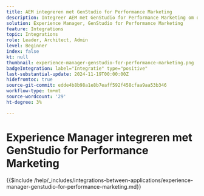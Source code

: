 ```yaml
---
title: AEM integreren met GenStudio for Performance Marketing
description: Integreer AEM met GenStudio for Performance Marketing om de toeleveringsketen voor inhoud te versnellen.
solution: Experience Manager, GenStudio for Performance Marketing
feature: Integrations
topic: Integrations
role: Leader, Architect, Admin
level: Beginner
index: false
kt: null
thumbnail: experience-manager-genstudio-for-performance-marketing.png
badgeIntegration: label="Integratie" type="positive"
last-substantial-update: 2024-11-19T00:00:00Z
hidefromtoc: true
source-git-commit: edde4b8b98a1e8b7eaff592f458cfaa9aa53b346
workflow-type: tm+mt
source-wordcount: '29'
ht-degree: 3%

---
```


# Experience Manager integreren met GenStudio for Performance Marketing

{{$include /help/_includes/integrations-between-applications/experience-manager-genstudio-for-performance-marketing.md}}
